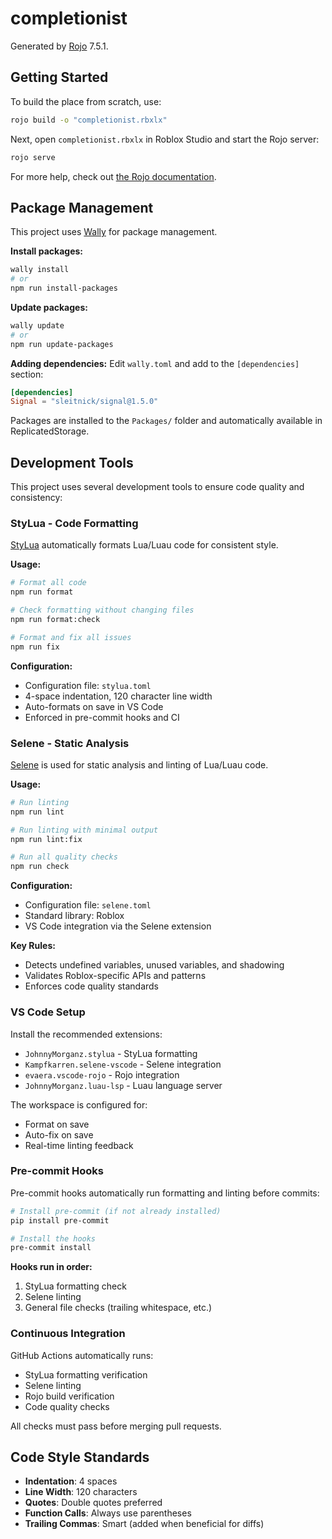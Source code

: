 # completionist
Generated by [Rojo](https://github.com/rojo-rbx/rojo) 7.5.1.

## Getting Started
To build the place from scratch, use:

```bash
rojo build -o "completionist.rbxlx"
```

Next, open `completionist.rbxlx` in Roblox Studio and start the Rojo server:

```bash
rojo serve
```

For more help, check out [the Rojo documentation](https://rojo.space/docs).

## Package Management

This project uses [Wally](https://wally.run/) for package management.

**Install packages:**
```bash
wally install
# or
npm run install-packages
```

**Update packages:**
```bash
wally update
# or  
npm run update-packages
```

**Adding dependencies:**
Edit `wally.toml` and add to the `[dependencies]` section:
```toml
[dependencies]
Signal = "sleitnick/signal@1.5.0"
```

Packages are installed to the `Packages/` folder and automatically available in ReplicatedStorage.

## Development Tools

This project uses several development tools to ensure code quality and consistency:

### StyLua - Code Formatting
[StyLua](https://github.com/JohnnyMorganz/StyLua) automatically formats Lua/Luau code for consistent style.

**Usage:**
```bash
# Format all code
npm run format

# Check formatting without changing files
npm run format:check

# Format and fix all issues
npm run fix
```

**Configuration:**
- Configuration file: `stylua.toml`
- 4-space indentation, 120 character line width
- Auto-formats on save in VS Code
- Enforced in pre-commit hooks and CI

### Selene - Static Analysis
[Selene](https://kampfkarren.github.io/selene/) is used for static analysis and linting of Lua/Luau code.

**Usage:**
```bash
# Run linting
npm run lint

# Run linting with minimal output
npm run lint:fix

# Run all quality checks
npm run check
```

**Configuration:**
- Configuration file: `selene.toml`
- Standard library: Roblox
- VS Code integration via the Selene extension

**Key Rules:**
- Detects undefined variables, unused variables, and shadowing
- Validates Roblox-specific APIs and patterns
- Enforces code quality standards

### VS Code Setup
Install the recommended extensions:
- `JohnnyMorganz.stylua` - StyLua formatting
- `Kampfkarren.selene-vscode` - Selene integration
- `evaera.vscode-rojo` - Rojo integration  
- `JohnnyMorganz.luau-lsp` - Luau language server

The workspace is configured for:
- Format on save
- Auto-fix on save
- Real-time linting feedback

### Pre-commit Hooks
Pre-commit hooks automatically run formatting and linting before commits:

```bash
# Install pre-commit (if not already installed)
pip install pre-commit

# Install the hooks
pre-commit install
```

**Hooks run in order:**
1. StyLua formatting check
2. Selene linting
3. General file checks (trailing whitespace, etc.)

### Continuous Integration
GitHub Actions automatically runs:
- StyLua formatting verification
- Selene linting
- Rojo build verification
- Code quality checks

All checks must pass before merging pull requests.

## Code Style Standards

- **Indentation**: 4 spaces
- **Line Width**: 120 characters
- **Quotes**: Double quotes preferred
- **Function Calls**: Always use parentheses
- **Trailing Commas**: Smart (added when beneficial for diffs)